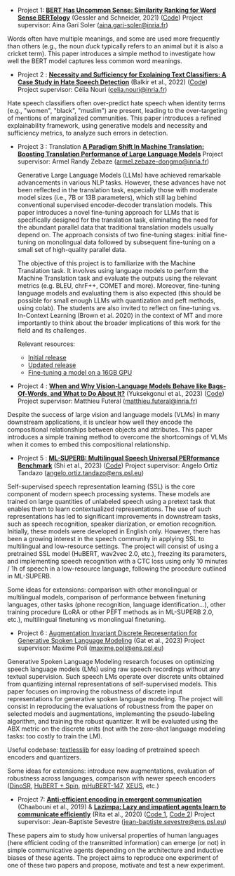 

- Project 1:  [**BERT Has Uncommon Sense: Similarity Ranking for Word Sense BERTology**](https://aclanthology.org/2021.blackboxnlp-1.43/) (Gessler and Schneider, 2021) ([Code](https://github.com/lgessler/bert-has-uncommon-sense/tree/master))
  Project supervisor: Aina Garí Soler (aina.gari-soler@inria.fr)
  
Words often have multiple meanings, and some are used more frequently than others (e.g., the noun _duck_ typically refers to an animal but it is also a cricket term). This paper introduces a simple method to investigate how well the BERT model captures less common word meanings. 

- Project 2 : [**Necessity and Sufficiency for Explaining Text Classifiers: A Case Study in Hate Speech Detection**](https://arxiv.org/abs/2205.03302) (Balkir et al., 2022) ([Code](https://github.com/esmab/necessity-sufficiency/tree/main))
  Project supervisor: Célia Nouri (celia.nouri@inria.fr)

Hate speech classifiers often over-predict hate speech when identity terms (e.g., "women", "black", "muslim") are present, leading to the over-targeting of mentions of marginalized communities. This paper introduces a refined explainability framework, using generative models and necessity and sufficiency metrics, to analyze such errors in detection.

- Project 3 : Translation [**A Paradigm Shift In Machine Translation: Boosting Translation Performance of Large Language Models**](https://arxiv.org/pdf/2309.11674)
  Project supervisor: Armel Randy Zebaze (armel.zebaze-dongmo@inria.fr)

  Generative Large Language Models (LLMs) have achieved remarkable advancements in various NLP tasks. However, these advances have not been reflected in the translation task, especially those with moderate model sizes (i.e., 7B or 13B parameters), which still lag behind conventional supervised encoder-decoder translation models. This paper introduces a novel fine-tuning approach for LLMs that is specifically designed for the translation task, eliminating the need for the abundant parallel data that traditional translation models usually depend on. The approach consists of two fine-tuning stages: initial fine-tuning on monolingual data followed by subsequent fine-tuning on a small set of high-quality parallel data.

  The objective of this project is to familiarize with the Machine Translation task. It involves using language models to perform the Machine Translation task and evaluate the outputs using the relevant metrics (e.g. BLEU, chrF++, COMET and more). Moreover, fine-tuning language models and evaluating them is also expected (this should be possible for small enough LLMs with quantization and peft methods, using colab). The students are also invited to reflect on fine-tuning vs. In-Context Learning (Brown et al. 2020) in the context of MT and more importantly to think about the broader implications of this work for the field and its challenges.

  Relevant resources:
    - [Initial release](https://github.com/fe1ixxu/ALMA/tree/a3cc7877752779346312bb07798172eadc83d692)
    - [Updated release](https://github.com/fe1ixxu/ALMA)
    - [Fine-tuning a model on a 16GB GPU](https://colab.research.google.com/github/ashishpatel26/LLM-Finetuning/blob/main/2.Fine_Tune_Your_Own_Llama_2_Model_in_a_Colab_Notebook.ipynb)
  
- Project 4 :   [**When and Why Vision-Language Models Behave like Bags-Of-Words, and What to Do About It?**](https://openreview.net/pdf?id=KRLUvxh8uaX) (Yuksekgonul et al., 2023) ([Code](https://github.com/vinid/neg_clip)) Project supervisor: Matthieu Futeral (matthieu.futeral@inria.fr)

Despite the success of large vision and language models (VLMs) in many downstream applications, it is unclear how well they encode the compositional relationships between objects and attributes. This paper introduces a simple training method to overcome the shortcomings of VLMs when it comes to embed this compositional relationship.

- Project 5 : [**ML-SUPERB: Multilingual Speech Universal PERformance Benchmark**](https://www.isca-archive.org/interspeech_2023/shi23g_interspeech.html) (Shi et al., 2023) ([Code](https://github.com/espnet/espnet/tree/master/egs2/ml_superb)) Project supervisor: Angelo Ortiz Tandazo (angelo.ortiz.tandazo@ens.psl.eu)

Self-supervised speech representation learning (SSL) is the core component of modern speech processing systems. These models are trained on large quantities of unlabeled speech using a pretext task that enables them to learn contextualized representations. The use of such representations has led to significant improvements in downstream tasks, such as speech recognition, speaker diarization, or emotion recognition. Initially, these models were developed in English only. However, there has been a growing interest in the speech community in applying SSL to multilingual and low-resource settings. The project will consist of using a pretrained SSL model (HuBERT, wav2vec 2.0, etc.), freezing its parameters, and implementing speech recognition with a CTC loss using only 10 minutes / 1h of speech in a low-resource language, following the procedure outlined in ML-SUPERB.

Some ideas for extensions: comparison with other monolingual or multilingual models, comparison of performance between finetuning languages, other tasks (phone recognition, language identification...), other training procedure (LoRA or other PEFT methods as in ML-SUPERB 2.0, etc.), multilingual finetuning vs monolingual finetuning.

- Project 6 : [Augmentation Invariant Discrete Representation for Generative Spoken Language Modeling](https://aclanthology.org/2023.iwslt-1.46) (Gat et al., 2023) Project supervisor: Maxime Poli (maxime.poli@ens.psl.eu)

Generative Spoken Language Modeling research focuses on optimizing speech language models (LMs) using raw speech recordings without any textual supervision. Such speech LMs operate over discrete units obtained from quantizing internal representations of self-supervised models. This paper focuses on improving the robustness of discrete input representations for generative spoken language modeling. The project will consist in reproducing the evaluations of robustness from the paper on selected models and augmentations, implementing the pseudo-labeling algorithm, and training the robust quantizer. It will be evaluated using the ABX metric on the discrete units (not with the zero-shot language modeling tasks: too costly to train the LM).

Useful codebase: [textlesslib](https://github.com/facebookresearch/textlesslib) for easy loading of pretrained speech encoders and quantizers.

Some ideas for extensions: introduce new augmentations, evaluation of robustness across languages, comparison with newer speech encoders ([DinoSR](https://proceedings.neurips.cc/paper_files/paper/2023/hash/b6404bf461c3c3186bdf5f55756af908-Abstract-Conference.html), [HuBERT + Spin](https://www.isca-archive.org/interspeech_2023/chang23_interspeech.html), [mHuBERT-147](https://arxiv.org/abs/2406.06371), [XEUS](https://aclanthology.org/2024.emnlp-main.570/), etc.)

- Project 7: [**Anti-efficient encoding in emergent communication**](https://papers.nips.cc/paper/2019/file/31ca0ca71184bbdb3de7b20a51e88e90-Paper.pdf) (Chaabouni et al., 2019) & [**Lazimpa: Lazy and impatient agents learn to communicate efficiently**](https://www.aclweb.org/anthology/2020.conll-1.26/) (Rita et al., 2020) ([Code 1](https://github.com/facebookresearch/EGG), [Code 2](https://github.com/MathieuRita/Lazimpa)) Project supervisor: Jean-Baptiste Sevestre (jean-baptiste.sevestre@ens.psl.eu)
 	
These papers aim to study how universal properties of human languages (here efficient coding of the transmitted information) can emerge (or not) in simple communicative agents depending on the architecture and inductive biases of these agents. The project aims to reproduce one experiment of one of these two papers and propose, motivate and test a new experiment.
